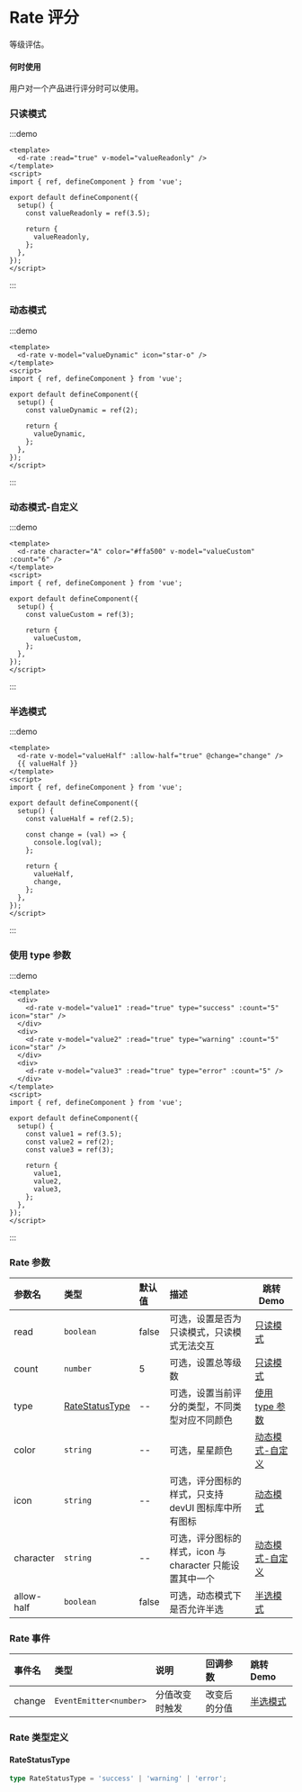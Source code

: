 # Rate 评分

等级评估。

#### 何时使用

用户对一个产品进行评分时可以使用。

### 只读模式

:::demo

```vue
<template>
  <d-rate :read="true" v-model="valueReadonly" />
</template>
<script>
import { ref, defineComponent } from 'vue';

export default defineComponent({
  setup() {
    const valueReadonly = ref(3.5);

    return {
      valueReadonly,
    };
  },
});
</script>
```

:::

### 动态模式

:::demo

```vue
<template>
  <d-rate v-model="valueDynamic" icon="star-o" />
</template>
<script>
import { ref, defineComponent } from 'vue';

export default defineComponent({
  setup() {
    const valueDynamic = ref(2);

    return {
      valueDynamic,
    };
  },
});
</script>
```

:::

### 动态模式-自定义

:::demo

```vue
<template>
  <d-rate character="A" color="#ffa500" v-model="valueCustom" :count="6" />
</template>
<script>
import { ref, defineComponent } from 'vue';

export default defineComponent({
  setup() {
    const valueCustom = ref(3);

    return {
      valueCustom,
    };
  },
});
</script>
```

:::

### 半选模式

:::demo

```vue
<template>
  <d-rate v-model="valueHalf" :allow-half="true" @change="change" />
  {{ valueHalf }}
</template>
<script>
import { ref, defineComponent } from 'vue';

export default defineComponent({
  setup() {
    const valueHalf = ref(2.5);

    const change = (val) => {
      console.log(val);
    };

    return {
      valueHalf,
      change,
    };
  },
});
</script>
```

:::

### 使用 type 参数

:::demo

```vue
<template>
  <div>
    <d-rate v-model="value1" :read="true" type="success" :count="5" icon="star" />
  </div>
  <div>
    <d-rate v-model="value2" :read="true" type="warning" :count="5" icon="star" />
  </div>
  <div>
    <d-rate v-model="value3" :read="true" type="error" :count="5" />
  </div>
</template>
<script>
import { ref, defineComponent } from 'vue';

export default defineComponent({
  setup() {
    const value1 = ref(3.5);
    const value2 = ref(2);
    const value3 = ref(3);

    return {
      value1,
      value2,
      value3,
    };
  },
});
</script>
```

:::

### Rate 参数

|   参数名   |               类型                | 默认值 | 描述                                                     | 跳转 Demo                           |
| :-------- | :------------------------------- | :---- | :------------------------------------------------------- | ----------------------------------- |
|    read    |             `boolean`             | false  | 可选，设置是否为只读模式，只读模式无法交互               | [只读模式](#只读模式)               |
|   count    |             `number`              |   5    | 可选，设置总等级数                                       | [只读模式](#只读模式)               |
|    type    | [RateStatusType](#ratestatustype) |   --   | 可选，设置当前评分的类型，不同类型对应不同颜色           | [使用 type 参数](#使用-type-参数)   |
|   color    |             `string`              |   --   | 可选，星星颜色                                           | [动态模式-自定义](#动态模式-自定义) |
|    icon    |             `string`              |   --   | 可选，评分图标的样式，只支持 devUI 图标库中所有图标      | [动态模式](#动态模式)               |
| character  |             `string`              |   --   | 可选，评分图标的样式，icon 与 character 只能设置其中一个 | [动态模式-自定义](#动态模式-自定义) |
| allow-half |             `boolean`             | false  | 可选，动态模式下是否允许半选                             | [半选模式](#半选模式)               |

### Rate 事件

| 事件名 | 类型                   | 说明           | 回调参数     | 跳转 Demo             |
| :------ | :---------------------- | :-------------- | :------------ | :--------------------- |
| change | `EventEmitter<number>` | 分值改变时触发 | 改变后的分值 | [半选模式](#半选模式) |

### Rate 类型定义

#### RateStatusType

```ts
type RateStatusType = 'success' | 'warning' | 'error';
```
